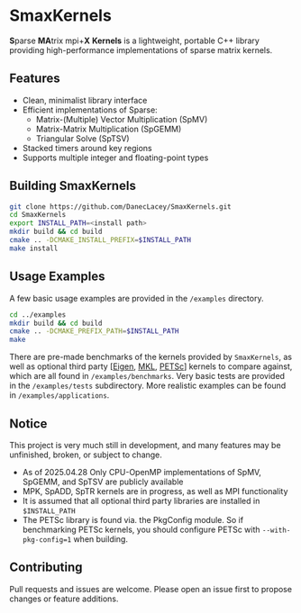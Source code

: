 # SmaxKernels

**S**parse **MA**trix mpi+**X** **Kernels** is a lightweight, portable C++ library providing high-performance implementations of sparse matrix kernels.

## Features ##
* Clean, minimalist library interface 
* Efficient implementations of Sparse:
    * Matrix-(Multiple) Vector Multiplication (SpMV)
    * Matrix-Matrix Multiplication (SpGEMM)
    * Triangular Solve (SpTSV)
* Stacked timers around key regions
* Supports multiple integer and floating-point types

## Building SmaxKernels ##
```bash
git clone https://github.com/DanecLacey/SmaxKernels.git
cd SmaxKernels
export INSTALL_PATH=<install path>
mkdir build && cd build
cmake .. -DCMAKE_INSTALL_PREFIX=$INSTALL_PATH
make install
```

## Usage Examples ##
A few basic usage examples are provided in the `/examples` directory.
```bash
cd ../examples
mkdir build && cd build
cmake .. -DCMAKE_PREFIX_PATH=$INSTALL_PATH
make
```
There are pre-made benchmarks of the kernels provided by `SmaxKernels`, as well as optional third party [[Eigen](https://eigen.tuxfamily.org/index.php?title=Main_Page), [MKL](https://www.intel.com/content/www/us/en/developer/tools/oneapi/onemkl.html), [PETSc](https://petsc.org/release/)] kernels to compare against, which are all found in `/examples/benchmarks`. Very basic tests are provided in the `/examples/tests` subdirectory. More realistic examples can be found in `/examples/applications`.

## Notice ##
This project is very much still in development, and many features may be unfinished, broken, or subject to change.
* As of 2025.04.28 Only CPU-OpenMP implementations of SpMV, SpGEMM, and SpTSV are publicly available
* MPK, SpADD, SpTR kernels are in progress, as well as MPI functionality
* It is assumed that all optional third party libraries are installed in `$INSTALL_PATH`
* The PETSc library is found via. the PkgConfig module. So if benchmarking PETSc kernels, you should configure PETSc with `--with-pkg-config=1` when building.

## Contributing ##
Pull requests and issues are welcome. Please open an issue first to propose changes or feature additions.